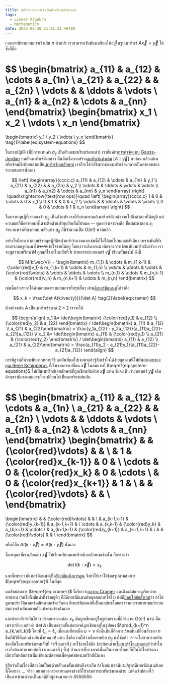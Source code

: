 ```yaml
---
title: แก้ระบบสมการเชิงเส้นด้วยดีเทอร์มิแนนต์
tags:
  - Linear Algebra
  - Mathematics
date: 2023-06-30 21:21:21 +0700
---
```


เวลาเรามีระบบสมการเชิงเส้น $n$ ตัวแปร เราสามารถจับมันมาเขียนให้อยู่ในรูปเมทริกซ์ $A\vec{x} = \vec{y}$ ได้ ซึ่งก็คือ

$$
\begin{bmatrix}
a_{11} & a_{12} & \cdots & a_{1n} \\
a_{21} & a_{22} &        & a_{2n} \\
\vdots &        & \ddots & \vdots \\
a_{n1} & a_{n2} & \cdots & a_{nn}
\end{bmatrix}
\begin{bmatrix}
x_1 \\ x_2 \\ \vdots \\ x_n
\end{bmatrix}
=
\begin{bmatrix}
y_1 \\ y_2 \\ \vdots \\ y_n
\end{bmatrix}
\tag{1}\label{eq:system-equations}
$$

ในทางปฏิบัติ (ที่มีการแทนค่า $a_{ij}$ เป็นตัวเลขมาเรียบร้อยแล้ว) เราก็แค่ทำ[การกำจัดแบบ Gauss-Jordan][gauss-jordan elimination] บนตัวเมทริกซ์ดังกล่าว นั่นคือเริ่มจากสร้าง[เมทริกซ์แต่งเติม][augmented matrix] $[A \mid \vec{y}]$ มาก่อน แล้วแก้เมทริกซ์จนฝั่งซ้ายกลายเป็น[เมทริกซ์เอกลักษณ์][identity matrix] เราก็จะได้ว่าฝั่งขวาของเมทริกซ์จะกลายเป็นคำตอบของระบบสมการนั่นเอง

$$
\left[
\begin{array}{cccc:c}
a_{11} & a_{12} & \cdots & a_{1n} & y_1 \\
a_{21} & a_{22} &        & a_{2n} & y_2 \\
\vdots &        & \ddots & \vdots & \vdots \\
a_{n1} & a_{n2} & \cdots & a_{nn} & y_n
\end{array}
\right]
\quad\xrightarrow{\text{row ops}}\quad
\left[
\begin{array}{cccc:c}
1      & 0 & \cdots & 0      & x_1 \\
0      & 1 &        & 0      & x_2 \\
\vdots &   & \ddots & \vdots & \vdots \\
0      & 0 & \cdots & 1      & x_n
\end{array}
\right]
$$

ในทางทฤษฎีที่เรามองว่า $a_{ij}$ เป็นตัวแปร เราก็ยังสามารถแก้เมทริกซ์ดังกล่าวจนไปถึงคำตอบได้อยู่ดี แต่ความแย่ก็คือคำตอบที่ได้จะติดตัวแปรยุบยับเต็มไปหมด -- พูดอย่างเจาะจงคือ ที่แต่ละคำตอบ $x_i$ จำนวนพจน์ที่บวกลบบนตัวแปร $a_{ij}$ ก็มีจำนวนเป็น $O(n!)$ พจน์แล้ว

อย่างไรก็ตาม คำตอบเชิงทฤษฎีที่ติดตัวแปรจำนวนมากเช่นนี้ก็ไม่ได้แย่ไปหมดซะทีเดียว เพราะมันก็ยังสามารถลดรูปลงมาให้~~จดจำ~~เข้าใจง่ายได้อยู่ โดยเราจะดึงเอาแนวคิดของการเขียนทับเมทริกซ์มาช่วย เราจะพูดว่าเมทริกซ์ $M$ ถูกแก้ไขค่าในหลักที่ $k$ ด้วยการนำเวกเตอร์ $\vec{v}$ เขียนทับลงไป ดังนี้

$$
M(k:\vec{v}) = \begin{bmatrix}
m_{1,1} & \cdots & m_{1,k-1} & {\color{red}v_1}    & m_{1,k+1} & \cdots & m_{1,n} \\
\vdots  & \ddots & \vdots    & {\color{red}\vdots} & \vdots    & \ddots & \vdots \\
m_{n,1} & \cdots & m_{n,k-1} & {\color{red}v_n}    & m_{n,k+1} & \cdots & m_{n,n}
\end{bmatrix}
$$

เช่นนี้แล้วเราจะได้คำตอบของระบบสมการที่สรุปสั้นๆ ผ่าน[ดีเทอร์มิแนนต์][determinant]ได้ว่าคือ

$$
x_k = \frac{\det A(k:\vec{y})}{\det A}
\tag{2}\label{eq:cramer}
$$

ตัวอย่างเช่น $A$ เป็นเมทริกซ์ขนาด $2{\times}2$ เราจะได้

$$
\begin{align}
x_1 &= \det\begin{bmatrix} {\color{red}y_1} & a_{12} \\ {\color{red}y_2} & a_{22} \end{bmatrix}
     / \det\begin{bmatrix} a_{11} & a_{12} \\ a_{21} & a_{22}\end{bmatrix}
     = \frac{y_1a_{22} - y_2a_{12}}{a_{11}a_{22}-a_{21}a_{12}} \\
x_2 &= \det\begin{bmatrix} a_{11} & {\color{red}y_1} \\ a_{21} & {\color{red}y_2} \end{bmatrix}
     / \det\begin{bmatrix} a_{11} & a_{12} \\ a_{21} & a_{22}\end{bmatrix}
     = \frac{a_{11}y_2 - a_{21}y_1}{a_{11}a_{22}-a_{21}a_{12}}
\end{align}
$$

การพิสูจน์ก็น่าจะมีหลากหลายวิธี แต่อันที่ผมไปเจอมาแล้วรู้สึกเข้าใจได้ง่ายสุดคงหนีไม่พ้น[คำตอบของคุณ Rene Schipperus][math.sx why cramer] ที่เริ่มจากการเปลี่ยน $\vec{x}$ ในสมการที่ $\eqref{eq:system-equations}$ ให้เป็นเมทริกซ์เอกลักษณ์ที่ถูกเขียนทับด้วย $\vec{x}$ แทน ซึ่งจะเห็นว่าเวกเตอร์ $\vec{y}$ เดิมด้านขวามือของสมการก็จะเปลี่ยนไปเป็นเมทริกซ์เช่นกัน

$$
\begin{bmatrix}
a_{11} & a_{12} & \cdots & a_{1n} \\
a_{21} & a_{22} &        & a_{2n} \\
\vdots &        & \ddots & \vdots \\
a_{n1} & a_{n2} & \cdots & a_{nn}
\end{bmatrix}
\begin{bmatrix}
       &   & {\color{red}\vdots}  &   & \\
       & 1 & {\color{red}x_{k-1}} & 0 & \\
\cdots & 0 & {\color{red}x_k}     & 0 & \cdots \\
       & 0 & {\color{red}x_{k+1}} & 1 & \\
       &   & {\color{red}\vdots}  &   & \\
\end{bmatrix}
=
\begin{bmatrix}
       &             & {\color{red}\vdots}  &             & \\
       & a_{k-1,k-1} & {\color{red}y_{k-1}} & a_{k-1,k+1} & \\
\cdots & a_{k,k-1}   & {\color{red}y_k}     & a_{k,k+1} & \cdots \\
       & a_{k+1,k-1} & {\color{red}y_{k+1}} & a_{k+1,k+1} & \\
       &             & {\color{red}\vdots}  &             & \\
\end{bmatrix}
$$

หรือก็คือ $AI(k:\vec{x}) = A(k:\vec{y})$ นั่นเอง

ซึ่งเหตุผลที่เรา*เลือก*เอา $\vec{x}$ ไปเขียนทับบนเมทริกซ์เอกลักษณ์เช่นนั้น ก็เพราะว่า

$$
\det I(k:\vec{x}) = x_k
$$

และก็เพราะว่าดีเทอร์มิแนนต์เป็น[ฟังก์ชันเชิงการคูณ][multiplicative function] จึงทำให้เราได้ข้อสรุปตามสมการ $\eqref{eq:cramer}$ ในที่สุด

ผลลัพธ์สมการ $\eqref{eq:cramer}$ นี้เรียกว่า[กฎของ Cramer][cramer's rule] และถึงแม้มันจะดูเรียบง่ายสวยงาม (จนไปถึงขั้นน่าทึ่งว่าอยู่ดีๆ ก็มีดีเทอร์มิแนนต์หลุดออกมาได้ไง) แต่ก็[มีคนให้ข้อสังเกต][math.sx determinant origin]ว่า ถ้าไล่ดูตามประวัติศาสตร์คณิตศาสตร์ตะวันตก ดีเทอร์มิแนนต์นี่เป็นผลลัพธ์โดยตรงจากการพยายามแก้ระบบสมการเชิงเส้นหลายตัวแปรตามข้างต้นเลย

และถ้าเรายังจำกันได้ว่า คำตอบของแต่ละ $x_k$ มันถูกเขียนอยู่ในรูปผลรวมที่มีจำนวน $O(n!)$ พจน์ นั่นเพราะจริงๆ แล้วค่า $\det A$ เป็นผลรวมที่แต่ละพจน์ถูกเขียนอยู่ในรูปของ $\prod_{k=1}^n a_{k,\ell_k}$ โดยที่ $\ell_u=\ell_v$ เมื่อและก็ต่อเมื่อ $u=v$ ดังนั้นมันก็คือการเรียงสับเปลี่ยนสิ่งของ $n$ ชิ้นที่มีวิธีที่แตกต่างกันทั้งหมด $n!$ แบบ ซึ่งตีความได้ว่าเมื่อเราหยิบ $a_{ij}$ มาใช้แล้ว เราจะไม่สามารถหยิบช่องอื่นในเมทริกซ์ตรงหลักที่ $i$ หรือแถวที่ $j$ มาใช้งานได้อีก (สะท้อนผ่าน[ไมเนอร์/โคแฟคเตอร์][minor matrix]ว่าทำไมเราถึงต้องทำลายหลักที่ $i$ และแถวที่ $j$ ทิ้ง) ส่วนการที่บางพจน์นั้นเป็นบวกหรือลบก็เป็นไปในทำนองเดียวกับหลักการเพิ่มเข้าและตัดออกเพื่อดุลค่าของเมทริกซ์นั่นเอง

รู้สึกว่าเป็นเรื่องที่ต้องมือเปื้อนด้วยตัวเองตั้งแต่ต้นถึงจะเก็ต ถ้าโผล่มาเจอนิยาม/สูตรดีเทอร์มิแนนต์เลยนี่โคตรงง ... จริงๆ อยากเอากระดาษทดตรงช่วงที่โซ้วสมการเมทริกซ์มาลงด้วย แต่คิดว่าปล่อยไว้เป็นการบ้านน่าจะเป็นผลดีกับผู้อ่านมากกว่า 5555555



[gauss-jordan elimination]: //en.wikipedia.org/wiki/Gaussian_elimination
[augmented matrix]: //en.wikipedia.org/wiki/Augmented_matrix
[identity matrix]: //en.wikipedia.org/wiki/Identity_matrix
[determinant]: //en.wikipedia.org/wiki/Determinant
[multiplicative function]: //en.wikipedia.org/wiki/Multiplicative_function
[cramer's rule]: //en.wikipedia.org/wiki/Cramer%27s_rule
[minor matrix]: //en.wikipedia.org/wiki/Minor_(linear_algebra)
[math.sx why cramer]: //math.stackexchange.com/a/1941606/26082
[math.sx determinant origin]: //math.stackexchange.com/a/1977593/26082
